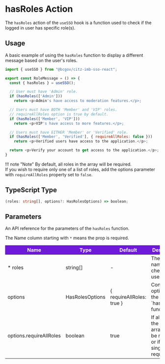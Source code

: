 # hasRoles Action 

The `hasRoles` action of the `useSSO` hook is a function used to check if the logged in user has specific role(s).

## Usage

A basic example of using the `hasRoles` function to display a different message based on the user's roles.

```JavaScript
import { useSSO } from "@bcgov/citz-imb-sso-react";

export const RoleMessage = () => {
  const { hasRoles } = useSSO();

  // User must have 'Admin' role.
  if (hasRoles(['Admin'])) 
    return <p>Admin's have access to moderation features.</p>;

  // Users must have BOTH 'Member' and 'VIP' roles.
  // requireAllRoles option is true by default.
  if (hasRoles(['Member', 'VIP'])) 
    return <p>VIP's have access to more features.</p>;

  // Users must have EITHER 'Member' or 'Verified' role.
  if (hasRoles(['Member', 'Verified'], { requireAllRoles: false })) 
    return <p>Verified users have access to the application.</p>;

  return <p>Verify your account to get access to the application.</p>;
}
```

!!! note "Note"
    By default, all roles in the array will be required.  
    If you wish to require only one of a list of roles, add the options parameter with `requireAllRoles` property set to `false`.

## TypeScript Type

<!-- The following code block is auto generated when types in the package change. -->
<!-- TYPE: AuthService.hasRoles -->
```TypeScript
(roles: string[], options?: HasRolesOptions) => boolean;
```

## Parameters

An API reference for the parameters of the `hasRoles` function.

The Name column starting with `*` means the prop is required.

<table>
  <!-- Table columns -->
  <thead>
    <tr>
      <th style="background: #6f19d9; color: white;">Name</th>
      <th style="background: #6f19d9; color: white;">Type</th>
      <th style="background: #6f19d9; color: white;">Default</th>
      <th style="background: #6f19d9; color: white;">Description</th>
    </tr>
  </thead>

  <!-- Table rows -->
  <tbody>
  <tr>
      <td>* roles</td>
      <td>string[]</td>
      <td>-</td>
      <td>The role names to check if the user has.</td>
    </tr>
    <tr>
      <td>options</td>
      <td>HasRolesOptions</td>
      <td>{ requireAllRoles: true }</td>
      <td>Configurable options for the `hasRoles` function.</td>
    </tr>
    <tr>
      <td>options.requireAllRoles</td>
      <td>boolean</td>
      <td>true</td>
      <td>If all roles in the `roles` array should be required or if only a single role is required.</td>
    </tr>
  </tbody>
</table>
